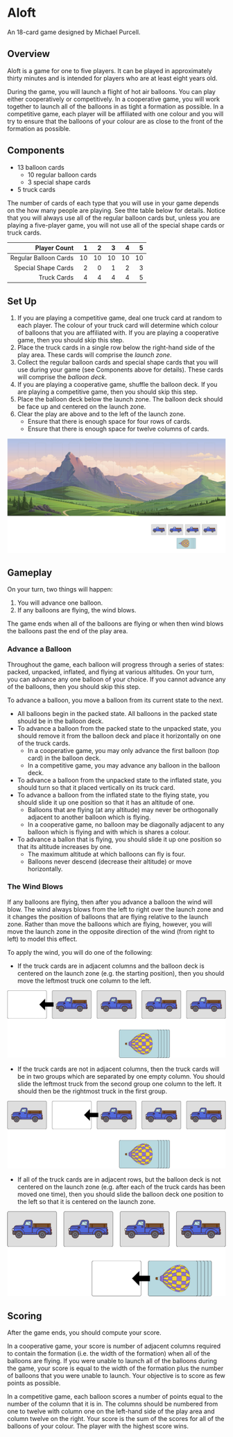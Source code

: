 # Aloft
An 18-card game designed by Michael Purcell.

## Overview
Aloft is a game for one to five players. It can be played in approximately thirty minutes and is intended for players who are at least eight years old.

During the game, you will launch a flight of hot air balloons. You can play either cooperatively or competitively. In a cooperative game, you will work together to launch all of the balloons in as tight a formation as possible. In a competitive game, each player will be affiliated with one colour and you will try to ensure that the balloons of your colour are as close to the front of the formation as possible.

## Components
  - 13 balloon cards
     - 10 regular balloon cards
     - 3 special shape cards
  - 5 truck cards

The number of cards of each type that you will use in your game depends on the how many people are playing. See thte table below for details. Notice that you will always use all of the regular balloon cards but, unless you are playing a five-player game, you will not use all of the special shape cards or truck cards.

| Player Count | 1 | 2 | 3 | 4| 5 |
| ----------: | ---: | ---: | ---: | ---: | ---: |
| Regular Balloon Cards | 10 | 10 | 10 | 10 | 10
| Special Shape Cards | 2 | 0 | 1 | 2 | 3 |
| Truck Cards | 4 | 4 | 4 | 4 | 5 |


## Set Up
  1. If you are playing a competitive game, deal one truck card at random to each player. The colour of your truck card will determine which colour of balloons that you are affiliated with. If you are playing a cooperative game, then you should skip this step.
  2.  Place the truck cards in a single row below the right-hand side of the play area. These cards will comprise the _launch zone_.
  3.  Collect the regular balloon cards and special shape cards that you will use during your game (see Components above for details). These cards will comprise the _balloon deck_.
  4.  If you are playing a cooperative game, shuffle the balloon deck. If you are playing a competitive game, then you should skip this step. 
  5.  Place the balloon deck below the launch zone. The balloon deck should be face up and centered on the launch zone.
  6. Clear the play are above and to the left of the launch zone.
     - Ensure that there is enough space for four rows of cards.
     - Ensure that there is enough space for twelve columns of cards.  

![Set up for a four-player game.](set_up_diagram.jpg)

## Gameplay
On your turn, two things will happen:
  1. You will advance one balloon.
  2. If any balloons are flying, the wind blows.

The game ends when all of the balloons are flying or when then wind blows the balloons past the end of the play area. 

### Advance a Balloon
Throughout the game, each balloon will progress through a series of states: packed, unpacked, inflated, and flying at various altitudes. On your turn, you can advance any one balloon of your choice. If you cannot advance any of the balloons, then you should skip this step.

To advance a balloon, you move a balloon from its current state to the next. 
  - All balloons begin in the packed state. All balloons in the packed state should be in the balloon deck.
  - To advance a balloon from the packed state to the unpacked state, you should remove it from the balloon deck and place it horizontally on one of the truck cards.
     - In a cooperative game, you may only advance the first balloon (top card) in the balloon deck.
     - In a competitive game, you may advance any balloon in the balloon deck.
- To advance a balloon from the unpacked state to the inflated state, you should turn so that it placed vertically on its truck card.
- To advance a balloon from the inflated state to the flying state, you should slide it up one position so that it has an altitude of one.
   - Balloons that are flying (at any altitude) may never be orthogonally adjacent to another balloon which is flying.
   - In a cooperative game, no balloon may be diagonally adjacent to any balloon which is flying and with which is shares a colour. 
- To advance a ballon that is flying, you should slide it up one position so that its altitude increases by one.
   - The maximum altitude at which balloons can fly is four.
   - Balloons never descend (decrease their altitude) or move horizontally. 

### The Wind Blows
If any balloons are flying, then after you advance a balloon the wind will blow. The wind always blows from the left to right over the launch zone and it changes the position of balloons that are flying relative to the launch zone. Rather than move the balloons which are flying, however, you will move the launch zone in the opposite direction of the wind (from right to left) to model this effect.


To apply the wind, you will do one of the following:
  - If the truck cards are in adjacent columns and the balloon deck is centered on the launch zone (e.g. the starting position), then you should move the leftmost truck one column to the left.

  ![The wind blows when the trucks are in a single group and the baloon deck is centered on the launch zone.](wind_diagram_1.jpg)

  - If the truck cards are not in adjacent columns, then the truck cards will be in two groups which are separated by one empty column. You should slide the leftmost truck from the second group one column to the left. It should then be the rightmost truck in the first group.

  ![The wind blows when the trucks are in two groups.](wind_diagram_2.jpg)

  - If all of the truck cards are in adjacent rows, but the balloon deck is not centered on the launch zone (e.g. after each of the truck cards has been moved one time), then you should slide the balloon deck one position to the left so that it is centered on the launch zone.

  ![The wind blows when the trucks are in a single group and the baloon deck is not centered on the launch zone.](wind_diagram_3.jpg)


## Scoring
After the game ends, you should compute your score.

In a cooperative game, your score is number of adjacent columns required to contain the formation (i.e. the width of the formation) when all of the balloons are flying. If you were unable to launch all of the balloons during the game, your score is equal to the width of the formation plus the number of balloons that you were unable to launch. Your objective is to score as few points as possible.

In a competitive game, each balloon scores a number of points equal to the number of the column that it is in. The columns should be numbered from one to twelve with column one on the left-hand side of the play area and column twelve on the right. Your score is the sum of the scores for all of the balloons of your colour. The player with the highest score wins.

